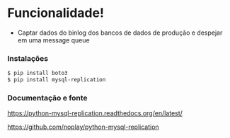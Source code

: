 # Funcionalidade!

  - Captar dados do binlog dos bancos de dados de produção e despejar em uma message queue

### Instalações

```sh
$ pip install boto3
$ pip install mysql-replication
```
### Documentação e fonte

https://python-mysql-replication.readthedocs.org/en/latest/

https://github.com/noplay/python-mysql-replication
